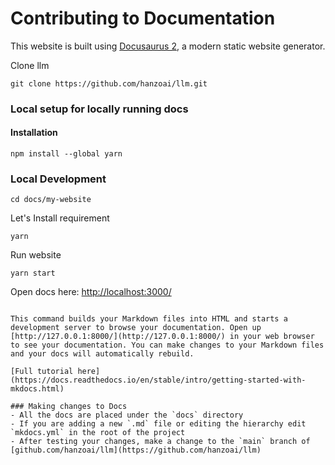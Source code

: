# Contributing to Documentation

This website is built using [Docusaurus 2](https://docusaurus.io/), a modern static website generator.

Clone llm 
```
git clone https://github.com/hanzoai/llm.git
```

### Local setup for locally running docs

#### Installation
```
npm install --global yarn
```


### Local Development

```
cd docs/my-website
```

Let's Install requirement

```
yarn
```
Run website

```
yarn start
```
Open docs here: [http://localhost:3000/](http://localhost:3000/)

```

This command builds your Markdown files into HTML and starts a development server to browse your documentation. Open up [http://127.0.0.1:8000/](http://127.0.0.1:8000/) in your web browser to see your documentation. You can make changes to your Markdown files and your docs will automatically rebuild.

[Full tutorial here](https://docs.readthedocs.io/en/stable/intro/getting-started-with-mkdocs.html)

### Making changes to Docs
- All the docs are placed under the `docs` directory
- If you are adding a new `.md` file or editing the hierarchy edit `mkdocs.yml` in the root of the project
- After testing your changes, make a change to the `main` branch of [github.com/hanzoai/llm](https://github.com/hanzoai/llm)




